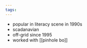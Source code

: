 ```yaml
---
tags:
---
```

- popular in literacy scene in 1990s
- scadanavian
- off-grid since 1995
- worked with [[pinhole bo]]